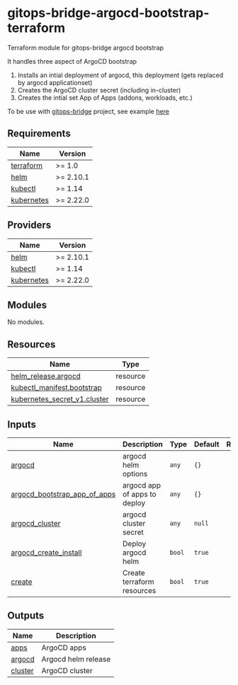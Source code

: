 # gitops-bridge-argocd-bootstrap-terraform
Terraform module for gitops-bridge argocd bootstrap

It handles three aspect of ArgoCD bootstrap
1. Installs an intial deployment of argocd, this deployment (gets replaced by argocd applicationset)
2. Creates the ArgoCD cluster secret (including in-cluster)
3. Creates the intial set App of Apps (addons, workloads, etc.)

To be use with [gitops-bridge](https://github.com/gitops-bridge-dev/) project, see example [here](https://github.com/gitops-bridge-dev/gitops-bridge/blob/main/argocd/iac/terraform/examples/eks/hello-world/main.tf)

<!-- BEGINNING OF PRE-COMMIT-TERRAFORM DOCS HOOK -->
## Requirements

| Name | Version |
|------|---------|
| <a name="requirement_terraform"></a> [terraform](#requirement\_terraform) | >= 1.0 |
| <a name="requirement_helm"></a> [helm](#requirement\_helm) | >= 2.10.1 |
| <a name="requirement_kubectl"></a> [kubectl](#requirement\_kubectl) | >= 1.14 |
| <a name="requirement_kubernetes"></a> [kubernetes](#requirement\_kubernetes) | >= 2.22.0 |

## Providers

| Name | Version |
|------|---------|
| <a name="provider_helm"></a> [helm](#provider\_helm) | >= 2.10.1 |
| <a name="provider_kubectl"></a> [kubectl](#provider\_kubectl) | >= 1.14 |
| <a name="provider_kubernetes"></a> [kubernetes](#provider\_kubernetes) | >= 2.22.0 |

## Modules

No modules.

## Resources

| Name | Type |
|------|------|
| [helm_release.argocd](https://registry.terraform.io/providers/hashicorp/helm/latest/docs/resources/release) | resource |
| [kubectl_manifest.bootstrap](https://registry.terraform.io/providers/gavinbunney/kubectl/latest/docs/resources/manifest) | resource |
| [kubernetes_secret_v1.cluster](https://registry.terraform.io/providers/hashicorp/kubernetes/latest/docs/resources/secret_v1) | resource |

## Inputs

| Name | Description | Type | Default | Required |
|------|-------------|------|---------|:--------:|
| <a name="input_argocd"></a> [argocd](#input\_argocd) | argocd helm options | `any` | `{}` | no |
| <a name="input_argocd_bootstrap_app_of_apps"></a> [argocd\_bootstrap\_app\_of\_apps](#input\_argocd\_bootstrap\_app\_of\_apps) | argocd app of apps to deploy | `any` | `{}` | no |
| <a name="input_argocd_cluster"></a> [argocd\_cluster](#input\_argocd\_cluster) | argocd cluster secret | `any` | `null` | no |
| <a name="input_argocd_create_install"></a> [argocd\_create\_install](#input\_argocd\_create\_install) | Deploy argocd helm | `bool` | `true` | no |
| <a name="input_create"></a> [create](#input\_create) | Create terraform resources | `bool` | `true` | no |

## Outputs

| Name | Description |
|------|-------------|
| <a name="output_apps"></a> [apps](#output\_apps) | ArgoCD apps |
| <a name="output_argocd"></a> [argocd](#output\_argocd) | Argocd helm release |
| <a name="output_cluster"></a> [cluster](#output\_cluster) | ArgoCD cluster |
<!-- END OF PRE-COMMIT-TERRAFORM DOCS HOOK -->
